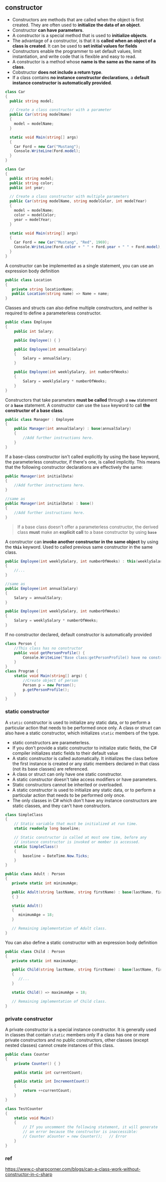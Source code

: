 ## constructor
- Constructors are methods that are called when the object is first created. They are often used to **initialize the data of an object**.  
- Constructor **can have parameters**.
- A constructor is a special method that is used to **initialize objects**.
- The advantage of a constructor, is that it is **called when an object of a class is created**. It can be used to **set initial values for fields**
- Constructors enable the programmer to set default values, limit instantiation, and write code that is flexible and easy to read.
- A constructor is a method whose **name is the same as the name of its class**.
- Cobstructor **does not include a return type**.
- If a class contains **no instance constructor declarations**, a **default instance constructor is automatically provided**. 

```cs
class Car
{
  public string model;

  // Create a class constructor with a parameter
  public Car(string modelName)
  {
    model = modelName;
  }

  static void Main(string[] args)
  {
    Car Ford = new Car("Mustang");
    Console.WriteLine(Ford.model);
  }
}
```
```cs
class Car
{
  public string model;
  public string color;
  public int year;

  // Create a class constructor with multiple parameters
  public Car(string modelName, string modelColor, int modelYear)
  {
    model = modelName;
    color = modelColor;
    year = modelYear;
  }

  static void Main(string[] args)
  {
    Car Ford = new Car("Mustang", "Red", 1969);
    Console.WriteLine(Ford.color + " " + Ford.year + " " + Ford.model);
  }
}

```
A constructor can be implemented as a single statement, you can use an expression body definition
```cs
public class Location
{
   private string locationName;
   public Location(string name) => Name = name;
}
```
Classes and structs can also define multiple constructors, and neither is required to define a parameterless constructor.
```cs
public class Employee
{
    public int Salary;

    public Employee() { }

    public Employee(int annualSalary)
    {
        Salary = annualSalary;
    }

    public Employee(int weeklySalary, int numberOfWeeks)
    {
        Salary = weeklySalary * numberOfWeeks;
    }
}
```
Constructors that take parameters **must be called** through a **`new`** statement or a **`base`** statement.
A constructor can use the `base` keyword to call **the constructor of a base class**. 
```cs
public class Manager : Employee
{
    public Manager(int annualSalary) : base(annualSalary)
    {
        //Add further instructions here.
    }
}
```
If a base-class constructor isn't called explicitly by using the base keyword, the parameterless constructor, if there's one, is called implicitly. This means that the following constructor declarations are effectively the same:
```cs
public Manager(int initialData)
{
    //Add further instructions here.
}

//same as 
public Manager(int initialData) : base()
{
    //Add further instructions here.
}
```
> If a base class doesn't offer a parameterless constructor, the derived class **must** make an **explicit call** to a base constructor by using **`base`**

A constructor can **invoke another constructor in the same object** by using the **`this`** keyword. Used to called previous same constructor in the same class.
```cs
public Employee(int weeklySalary, int numberOfWeeks) : this(weeklySalary * numberOfWeeks)
{
    //...
}

//same as 
public Employee(int annualSalary)
{
    Salary = annualSalary;
}

public Employee(int weeklySalary, int numberOfWeeks)
{
    Salary = weeklySalary * numberOfWeeks;
}
```

If no constructor declared, default constructor is automatically provided
```cs
class Person {  
    //This class has no constructor  
    public void getPersonProfile() {  
        Console.WriteLine("Base class:getPersonProfile() have no constructor");  
    }  
}  
class Program {  
    static void Main(string[] args) {  
        //Create object of person  
        Person p = new Person();  
        p.getPersonProfile();  
    }  
}  


```

### static constructor
A `static` constructor is used to initialize any static data, or to perform a particular action that needs to be performed once only.
A class or struct can also have a static constructor, which initializes `static` members of the type.

- static constructors are parameterless.
- If you don't provide a static constructor to initialize static fields, the C# compiler initializes static fields to their default value
- A static constructor is called automatically. It initializes the class before the first instance is created or any static members declared in that class (not its base classes) are referenced.
- A class or struct can only have one static constructor.
- A static constructor doesn't take access modifiers or have parameters.
- Static constructors cannot be inherited or overloaded.
- A static constructor is used to initialize any static data, or to perform a particular action that needs to be performed only once.
- The only classes in C# which don't have any instance constructors are static classes, and they can't have constructors.



```cs
class SimpleClass
{
    // Static variable that must be initialized at run time.
    static readonly long baseline;

    // Static constructor is called at most one time, before any
    // instance constructor is invoked or member is accessed.
    static SimpleClass()
    {
        baseline = DateTime.Now.Ticks;
    }
}
```
```cs
public class Adult : Person
{
   private static int minimumAge;

   public Adult(string lastName, string firstName) : base(lastName, firstName)
   { }

   static Adult()
   {
      minimumAge = 18;
   }

   // Remaining implementation of Adult class.
}
```

You can also define a static constructor with an expression body definition
```cs
public class Child : Person
{
   private static int maximumAge;

   public Child(string lastName, string firstName) : base(lastName, firstName)
   { 
      //...
   }

   static Child() => maximumAge = 18;

   // Remaining implementation of Child class.
}
```

### private constructor 
A private constructor is a special instance constructor. It is generally used in classes that contain `static` members only
If a class has one or more private constructors and no public constructors, other classes (except nested classes) cannot create instances of this class.
```cs
public class Counter
{
    private Counter() { }

    public static int currentCount;

    public static int IncrementCount()
    {
        return ++currentCount;
    }
}

class TestCounter
{
    static void Main()
    {
        // If you uncomment the following statement, it will generate
        // an error because the constructor is inaccessible:
        // Counter aCounter = new Counter();   // Error
    }
}
```


### ref
https://www.c-sharpcorner.com/blogs/can-a-class-work-without-constructor-in-c-sharp
